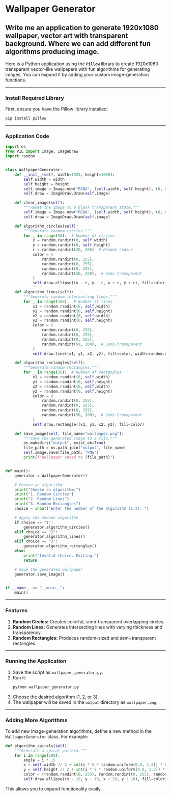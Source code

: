 # Wallpaper Generator

## Write me an application to generate 1920x1080 wallpaper, vector art with transparent background. Where we can add different fun algorithms producing image.

Here is a Python application using the **`Pillow`** library to create 1920x1080 transparent vector-like wallpapers with fun algorithms for generating images. You can expand it by adding your custom image-generation functions.

---

### Install Required Library

First, ensure you have the Pillow library installed:

```bash
pip install pillow
```

---

### Application Code

```python
import os
from PIL import Image, ImageDraw
import random


class WallpaperGenerator:
    def __init__(self, width=1920, height=1080):
        self.width = width
        self.height = height
        self.image = Image.new("RGBA", (self.width, self.height), (0, 0, 0, 0))
        self.draw = ImageDraw.Draw(self.image)

    def clear_image(self):
        """Reset the image to a blank transparent state."""
        self.image = Image.new("RGBA", (self.width, self.height), (0, 0, 0, 0))
        self.draw = ImageDraw.Draw(self.image)

    def algorithm_circles(self):
        """Generate random circles."""
        for _ in range(50):  # Number of circles
            x = random.randint(0, self.width)
            y = random.randint(0, self.height)
            r = random.randint(20, 200)  # Random radius
            color = (
                random.randint(0, 255),
                random.randint(0, 255),
                random.randint(0, 255),
                random.randint(50, 200),  # Semi-transparent
            )
            self.draw.ellipse((x - r, y - r, x + r, y + r), fill=color)

    def algorithm_lines(self):
        """Generate random intersecting lines."""
        for _ in range(100):  # Number of lines
            x1 = random.randint(0, self.width)
            y1 = random.randint(0, self.height)
            x2 = random.randint(0, self.width)
            y2 = random.randint(0, self.height)
            color = (
                random.randint(0, 255),
                random.randint(0, 255),
                random.randint(0, 255),
                random.randint(50, 200),  # Semi-transparent
            )
            self.draw.line((x1, y1, x2, y2), fill=color, width=random.randint(1, 5))

    def algorithm_rectangles(self):
        """Generate random rectangles."""
        for _ in range(30):  # Number of rectangles
            x1 = random.randint(0, self.width)
            y1 = random.randint(0, self.height)
            x2 = random.randint(0, self.width)
            y2 = random.randint(0, self.height)
            color = (
                random.randint(0, 255),
                random.randint(0, 255),
                random.randint(0, 255),
                random.randint(50, 200),  # Semi-transparent
            )
            self.draw.rectangle((x1, y1, x2, y2), fill=color)

    def save_image(self, file_name="wallpaper.png"):
        """Save the generated image to a file."""
        os.makedirs("output", exist_ok=True)
        file_path = os.path.join("output", file_name)
        self.image.save(file_path, "PNG")
        print(f"Wallpaper saved to {file_path}")


def main():
    generator = WallpaperGenerator()

    # Choose an algorithm
    print("Choose an algorithm:")
    print("1. Random Circles")
    print("2. Random Lines")
    print("3. Random Rectangles")
    choice = input("Enter the number of the algorithm (1-3): ")

    # Apply the chosen algorithm
    if choice == "1":
        generator.algorithm_circles()
    elif choice == "2":
        generator.algorithm_lines()
    elif choice == "3":
        generator.algorithm_rectangles()
    else:
        print("Invalid choice. Exiting.")
        return

    # Save the generated wallpaper
    generator.save_image()


if __name__ == "__main__":
    main()
```

---

### Features

1. **Random Circles:** Creates colorful, semi-transparent overlapping circles.
2. **Random Lines:** Generates intersecting lines with varying thickness and transparency.
3. **Random Rectangles:** Produces random-sized and semi-transparent rectangles.

---

### Running the Application

1. Save the script as `wallpaper_generator.py`.
2. Run it:
    ```bash
    python wallpaper_generator.py
    ```
3. Choose the desired algorithm (1, 2, or 3).
4. The wallpaper will be saved in the `output` directory as `wallpaper.png`.

---

### Adding More Algorithms

To add new image-generation algorithms, define a new method in the `WallpaperGenerator` class. For example:

```python
def algorithm_spirals(self):
    """Generate a spiral pattern."""
    for i in range(100):
        angle = i * 15
        x = self.width // 2 + int(i * 5 * random.uniform(0.8, 1.2)) * math.cos(math.radians(angle))
        y = self.height // 2 + int(i * 5 * random.uniform(0.8, 1.2)) * math.sin(math.radians(angle))
        color = (random.randint(0, 255), random.randint(0, 255), random.randint(0, 255), 100)
        self.draw.ellipse((x - 10, y - 10, x + 10, y + 10), fill=color)
```

This allows you to expand functionality easily.
